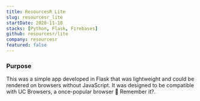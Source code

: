 ```yaml
---
title: ResourcesR Lite
slug: resourcesr_lite
startDate: 2020-11-10
stacks: [Python, Flask, Firebases]
github: resourcesr/lite
company: resourcesr
featured: false
---
```


### Purpose

This was a simple app developed in Flask that was lightweight and could be rendered on browsers without JavaScript. It was designed to be compatible with UC Browsers, a once-popular browser 🤔 Remember it?.
